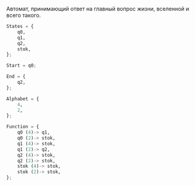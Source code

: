 Автомат, принимающий ответ на главный вопрос жизни, вселенной и всего такого.
```python
States = {
    q0,
    q1,
    q2,
    stok,
};

Start = q0;

End = {
    q2,
};

Alphabet = {
    4,
    2,
};

Function = {
    q0 (4)-> q1,
    q0 (2)-> stok,
    q1 (4)-> stok,
    q1 (2)-> q2,
    q2 (4)-> stok,
    q2 (2)-> stok,
    stok (4)-> stok,
    stok (2)-> stok,
};
```